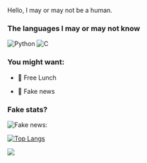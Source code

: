 <!--
**Binomial-theorem/Binomial-theorem** is a ✨ _special_ ✨ repository because its `README.md` (this file) appears on your GitHub profile.

Here are some ideas to get you started:

- 🔭 I’m currently working on ...
- 🌱 I’m currently learning ...
- 👯 I’m looking to collaborate on ...
- 🤔 I’m looking for help with ...
- 💬 Ask me about ...
- 📫 How to reach me: ...
- 😄 Pronouns: ...
- ⚡ Fun fact: ...
-->

<!--
Some of the following are copied soo.....

-->

Hello, I may or may not be a human. 

### The languages I may or may not know

![Python](https://img.shields.io/badge/-Python-4B8BBE?&logo=Python&logoColor=fff)
![C](https://img.shields.io/badge/-C-888?&logo=C&logoColor=fff)

### You might want:

- 🍔 Free Lunch

- 📰 Fake news

### Fake stats?

![Fake news:](https://github-readme-stats.vercel.app/api?username=Binomial-theorem&show_icons=true&theme=cobalt&,prs)

<!--
[![Free Lunch]
-->

[![Top Langs](https://github-readme-stats.vercel.app/api/top-langs/?username=Binomial-theorem&langs_count=8)](https://github.com/Binomial-theorem/github-readme-stats)

![](https://komarev.com/ghpvc/?username=Binomial-theorem&color=ff69b4)
